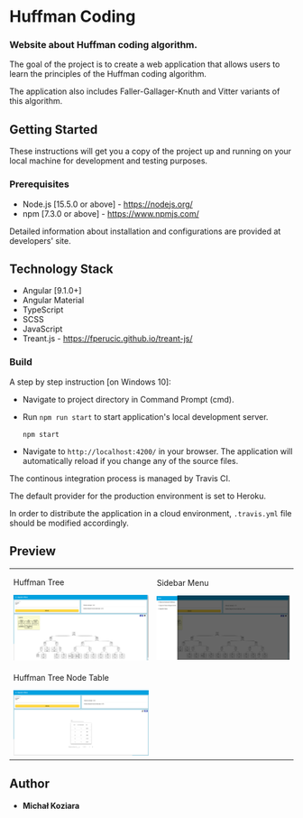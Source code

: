
# Huffman Coding
### Website about Huffman coding algorithm.

The goal of the project is to create a web application that allows users to learn the principles of the Huffman coding algorithm.

The application also includes Faller-Gallager-Knuth and Vitter variants of this algorithm.

## Getting Started

These instructions will get you a copy of the project up and running on 
your local machine for development and testing purposes.

### Prerequisites

* Node.js [15.5.0 or above] - https://nodejs.org/
* npm [7.3.0 or above] - https://www.npmjs.com/

Detailed information about installation and configurations are provided at developers' site.

## Technology Stack

* Angular [9.1.0+]
* Angular Material
* TypeScript
* SCSS
* JavaScript
* Treant.js - https://fperucic.github.io/treant-js/

### Build 

A step by step instruction [on Windows 10]:
* Navigate to project directory in Command Prompt (cmd).
* Run `npm run start` to start application's local development server. 

  ```
  npm start
  ```
  
* Navigate to `http://localhost:4200/` in your browser. 
The application will automatically reload if you change any of the source files.

The continous integration process is managed by Travis CI.

The default provider for the production environment is set to Heroku.

In order to distribute the application in a cloud environment, ``.travis.yml`` file should be modified accordingly.

## Preview

<table>
    <tr>
        <td>
            <p>Huffman Tree</p>
            <img src="images/img_1.png" alt="huffman tree" title="Huffman Tree">
        </td>
        <td>
            <p>Sidebar Menu</p>
            <img src="images/img_2.png" alt="sidebar menu" title="Sidebar Menu">
        </td>
    </tr>
        <td>
            <p>Huffman Tree Node Table</p>
            <img src="images/img_3.png" alt="huffman tree node table" title="Huffman Tree Node Table">
        </td>
    </tr>
</table>

## Author

* **Michał Koziara** 




